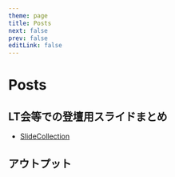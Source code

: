 ```yaml
---
theme: page
title: Posts
next: false
prev: false
editLink: false
---
```


# Posts

## LT会等での登壇用スライドまとめ

- [SlideCollection](https://spherestacking.github.io/SlideCollection/)

## アウトプット

<PostSection />
